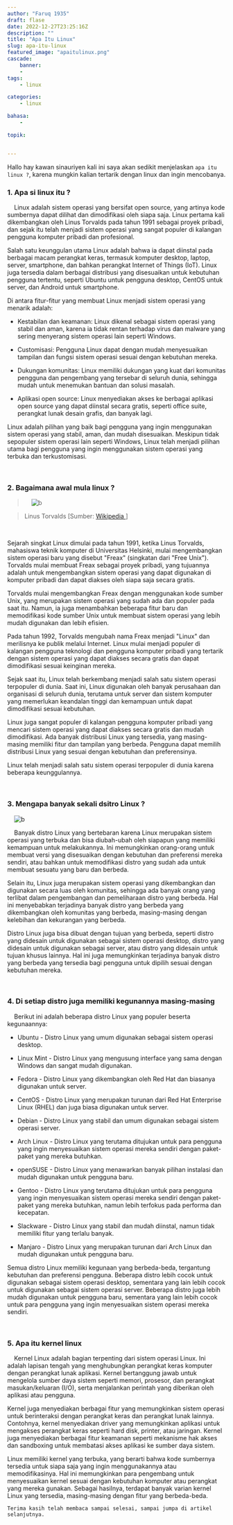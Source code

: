 ```yaml
---
author: "Faruq 1935"
draft: flase
date: 2022-12-27T23:25:16Z
description: ""
title: "Apa Itu Linux"
slug: apa-itu-linux
featured_image: "apaitulinux.png"
cascade:
    banner: 
    -
tags:
    - linux

categories:
    - linux

bahasa:
    -

topik:


---
```


Hallo hay kawan sinauriyen kali ini  saya akan sedikit menjelaskan `apa itu linux ?`, karena mungkin kalian tertarik dengan linux dan ingin mencobanya.

### **1. Apa si linux itu ?**
&nbsp;&nbsp;&nbsp;&nbsp;Linux adalah sistem operasi yang bersifat open source, yang artinya kode sumbernya dapat dilihat dan dimodifikasi oleh siapa saja. Linux pertama kali dikembangkan oleh Linus Torvalds pada tahun 1991 sebagai proyek pribadi, dan sejak itu telah menjadi sistem operasi yang sangat populer di kalangan pengguna komputer pribadi dan profesional.

Salah satu keunggulan utama Linux adalah bahwa ia dapat diinstal pada berbagai macam perangkat keras, termasuk komputer desktop, laptop, server, smartphone, dan bahkan perangkat Internet of Things (IoT). Linux juga tersedia dalam berbagai distribusi yang disesuaikan untuk kebutuhan pengguna tertentu, seperti Ubuntu untuk pengguna desktop, CentOS untuk server, dan Android untuk smartphone.

Di antara fitur-fitur yang membuat Linux menjadi sistem operasi yang menarik adalah:

* Kestabilan dan keamanan: Linux dikenal sebagai sistem operasi yang stabil dan aman, karena ia tidak rentan terhadap virus dan malware yang sering menyerang sistem operasi lain seperti Windows.

* Customisasi: Pengguna Linux dapat dengan mudah menyesuaikan tampilan dan fungsi sistem operasi sesuai dengan kebutuhan mereka.

* Dukungan komunitas: Linux memiliki dukungan yang kuat dari komunitas pengguna dan pengembang yang tersebar di seluruh dunia, sehingga mudah untuk menemukan bantuan dan solusi masalah.

* Aplikasi open source: Linux menyediakan akses ke berbagai aplikasi open source yang dapat diinstal secara gratis, seperti office suite, perangkat lunak desain grafis, dan banyak lagi.

Linux adalah pilihan yang baik bagi pengguna yang ingin menggunakan sistem operasi yang stabil, aman, dan mudah disesuaikan. Meskipun tidak sepopuler sistem operasi lain seperti Windows, Linux telah menjadi pilihan utama bagi pengguna yang ingin menggunakan sistem operasi yang terbuka dan terkustomisasi.

&nbsp;&nbsp;&nbsp;&nbsp;
### **2. Bagaimana awal mula linux ?**
> &nbsp;&nbsp;&nbsp;&nbsp;![b](/assets/img/sejarahlinux/Torvalds.jpg "linux")

> Linus Torvalds
[Sumber: [ Wikipedia ](https://id.m.wikipedia.org/wiki/Berkas:LinuxCon_Europe_Linus_Torvalds_03_(cropped).jpg "link Download")]

&nbsp;&nbsp;&nbsp;&nbsp;

Sejarah singkat Linux dimulai pada tahun 1991, ketika Linus Torvalds, mahasiswa teknik komputer di Universitas Helsinki, mulai mengembangkan sistem operasi baru yang disebut "Freax" (singkatan dari "Free Unix"). Torvalds mulai membuat Freax sebagai proyek pribadi, yang tujuannya adalah untuk mengembangkan sistem operasi yang dapat digunakan di komputer pribadi dan dapat diakses oleh siapa saja secara gratis.

Torvalds mulai mengembangkan Freax dengan menggunakan kode sumber Unix, yang merupakan sistem operasi yang sudah ada dan populer pada saat itu. Namun, ia juga menambahkan beberapa fitur baru dan memodifikasi kode sumber Unix untuk membuat sistem operasi yang lebih mudah digunakan dan lebih efisien.

Pada tahun 1992, Torvalds mengubah nama Freax menjadi "Linux" dan merilisnya ke publik melalui Internet. Linux mulai menjadi populer di kalangan pengguna teknologi dan pengguna komputer pribadi yang tertarik dengan sistem operasi yang dapat diakses secara gratis dan dapat dimodifikasi sesuai keinginan mereka.

Sejak saat itu, Linux telah berkembang menjadi salah satu sistem operasi terpopuler di dunia. Saat ini, Linux digunakan oleh banyak perusahaan dan organisasi di seluruh dunia, terutama untuk server dan sistem komputer yang memerlukan keandalan tinggi dan kemampuan untuk dapat dimodifikasi sesuai kebutuhan.

Linux juga sangat populer di kalangan pengguna komputer pribadi yang mencari sistem operasi yang dapat diakses secara gratis dan mudah dimodifikasi. Ada banyak distribusi Linux yang tersedia, yang masing-masing memiliki fitur dan tampilan yang berbeda. Pengguna dapat memilih distribusi Linux yang sesuai dengan kebutuhan dan preferensinya.

Linux telah menjadi salah satu sistem operasi terpopuler di dunia karena beberapa keunggulannya.

&nbsp;&nbsp;&nbsp;&nbsp;
### **3. Mengapa banyak sekali dsitro Linux ?**
&nbsp;&nbsp;&nbsp;&nbsp;![b](/assets/img/sejarahlinux/distrolinux.png "linux")

&nbsp;&nbsp;&nbsp;&nbsp;Banyak distro Linux yang bertebaran karena Linux merupakan sistem operasi yang terbuka dan bisa diubah-ubah oleh siapapun yang memiliki kemampuan untuk melakukannya. Ini memungkinkan orang-orang untuk membuat versi yang disesuaikan dengan kebutuhan dan preferensi mereka sendiri, atau bahkan untuk memodifikasi distro yang sudah ada untuk membuat sesuatu yang baru dan berbeda.

Selain itu, Linux juga merupakan sistem operasi yang dikembangkan dan digunakan secara luas oleh komunitas, sehingga ada banyak orang yang terlibat dalam pengembangan dan pemeliharaan distro yang berbeda. Hal ini menyebabkan terjadinya banyak distro yang berbeda yang dikembangkan oleh komunitas yang berbeda, masing-masing dengan kelebihan dan kekurangan yang berbeda.

Distro Linux juga bisa dibuat dengan tujuan yang berbeda, seperti distro yang didesain untuk digunakan sebagai sistem operasi desktop, distro yang didesain untuk digunakan sebagai server, atau distro yang didesain untuk tujuan khusus lainnya. Hal ini juga memungkinkan terjadinya banyak distro yang berbeda yang tersedia bagi pengguna untuk dipilih sesuai dengan kebutuhan mereka.


&nbsp;&nbsp;&nbsp;&nbsp;
### **4. Di setiap distro juga memiliki kegunannya masing-masing**

&nbsp;&nbsp;&nbsp;&nbsp;Berikut ini adalah beberapa distro Linux yang populer beserta kegunaannya:

* Ubuntu - Distro Linux yang umum digunakan sebagai sistem operasi desktop.

* Linux Mint - Distro Linux yang mengusung interface yang sama dengan Windows dan sangat mudah digunakan.

* Fedora - Distro Linux yang dikembangkan oleh Red Hat dan biasanya digunakan untuk server.

* CentOS - Distro Linux yang merupakan turunan dari Red Hat Enterprise Linux (RHEL) dan juga biasa digunakan untuk server.

* Debian - Distro Linux yang stabil dan umum digunakan sebagai sistem operasi server.

* Arch Linux - Distro Linux yang terutama ditujukan untuk para pengguna yang ingin menyesuaikan sistem operasi mereka sendiri dengan paket-paket yang mereka butuhkan.

* openSUSE - Distro Linux yang menawarkan banyak pilihan instalasi dan mudah digunakan untuk pengguna baru.

* Gentoo - Distro Linux yang terutama ditujukan untuk para pengguna yang ingin menyesuaikan sistem operasi mereka sendiri dengan paket-paket yang mereka butuhkan, namun lebih terfokus pada performa dan kecepatan.

* Slackware - Distro Linux yang stabil dan mudah diinstal, namun tidak memiliki fitur yang terlalu banyak.

* Manjaro - Distro Linux yang merupakan turunan dari Arch Linux dan mudah digunakan untuk pengguna baru.

Semua distro Linux memiliki kegunaan yang berbeda-beda, tergantung kebutuhan dan preferensi pengguna. Beberapa distro lebih cocok untuk digunakan sebagai sistem operasi desktop, sementara yang lain lebih cocok untuk digunakan sebagai sistem operasi server. Beberapa distro juga lebih mudah digunakan untuk pengguna baru, sementara yang lain lebih cocok untuk para pengguna yang ingin menyesuaikan sistem operasi mereka sendiri.


&nbsp;&nbsp;&nbsp;&nbsp;
### **5. Apa itu kernel linux**
&nbsp;&nbsp;&nbsp;&nbsp;Kernel Linux adalah bagian terpenting dari sistem operasi Linux. Ini adalah lapisan tengah yang menghubungkan perangkat keras komputer dengan perangkat lunak aplikasi. Kernel bertanggung jawab untuk mengelola sumber daya sistem seperti memori, prosesor, dan perangkat masukan/keluaran (I/O), serta menjalankan perintah yang diberikan oleh aplikasi atau pengguna.

Kernel juga menyediakan berbagai fitur yang memungkinkan sistem operasi untuk berinteraksi dengan perangkat keras dan perangkat lunak lainnya. Contohnya, kernel menyediakan driver yang memungkinkan aplikasi untuk mengakses perangkat keras seperti hard disk, printer, atau jaringan. Kernel juga menyediakan berbagai fitur keamanan seperti mekanisme hak akses dan sandboxing untuk membatasi akses aplikasi ke sumber daya sistem.

Linux memiliki kernel yang terbuka, yang berarti bahwa kode sumbernya tersedia untuk siapa saja yang ingin menggunakannya atau memodifikasinya. Hal ini memungkinkan para pengembang untuk menyesuaikan kernel sesuai dengan kebutuhan komputer atau perangkat yang mereka gunakan. Sebagai hasilnya, terdapat banyak varian kernel Linux yang tersedia, masing-masing dengan fitur yang berbeda-beda.

`Terima kasih telah membaca sampai selesai, sampai jumpa di artikel selanjutnya.`